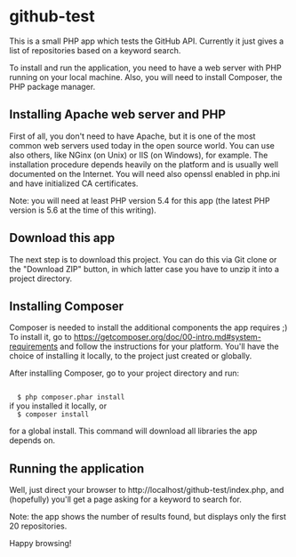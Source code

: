 # github-test
This is a small PHP app which tests the GitHub API. Currently it just gives a list of repositories based on a keyword search.

To install and run the application, you need to have a web server with PHP running on your local machine. Also, you will need to install Composer, the PHP package manager.

## Installing Apache web server and PHP

First of all, you don't need to have Apache, but it is one of the most common web servers used today in the open source world. You can use also others, like NGinx (on Unix) or IIS (on Windows), for example. The installation procedure depends heavily on the platform and is usually well documented on the Internet. You will need also openssl enabled in php.ini and have initialized CA certificates.

Note: you will need at least PHP version 5.4 for this app (the latest PHP version is 5.6 at the time of this writing).

## Download this app

The next step is to download this project. You can do this via Git clone or the "Download ZIP" button, in which latter case you have to unzip it into a project directory.

## Installing Composer

Composer is needed to install the additional components the app requires ;) To install it, go to https://getcomposer.org/doc/00-intro.md#system-requirements and follow the instructions for your platform. You'll have the choice of installing it locally, to the project just created or globally.

After installing Composer, go to your project directory and run:

<code>
  $ php composer.phar install
</code>
if you installed it locally, or

<code>
  $ composer install
</code>
  
for a global install. This command will download all libraries the app depends on.

## Running the application

Well, just direct your browser to http://localhost/github-test/index.php, and (hopefully) you'll get a page asking for a keyword to search for. 

Note: the app shows the number of results found, but displays only the first 20 repositories.

Happy browsing!






